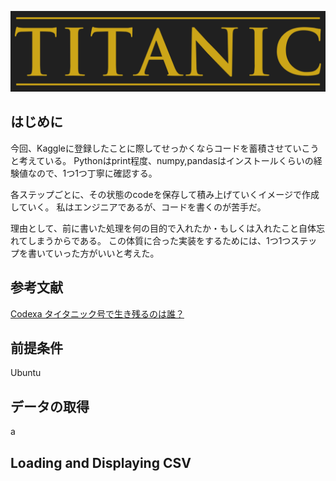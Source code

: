 ![logo](./fig/titanic-logo.png)

## はじめに

今回、Kaggleに登録したことに際してせっかくならコードを蓄積させていこうと考えている。
Pythonはprint程度、numpy,pandasはインストールくらいの経験値なので、1つ1つ丁寧に確認する。

各ステップごとに、その状態のcodeを保存して積み上げていくイメージで作成していく。
私はエンジニアであるが、コードを書くのが苦手だ。

理由として、前に書いた処理を何の目的で入れたか・もしくは入れたこと自体忘れてしまうからである。
この体質に合った実装をするためには、1つ1つステップを書いていった方がいいと考えた。

## 参考文献
[Codexa タイタニック号で生き残るのは誰？](https://www.codexa.net/kaggle-titanic-beginner/)

## 前提条件
Ubuntu

## データの取得
a

## Loading and Displaying CSV

